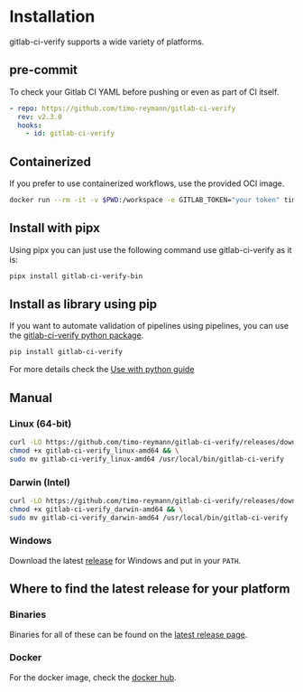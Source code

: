 # Installation

gitlab-ci-verify supports a wide variety of platforms.

## pre-commit

To check your Gitlab CI YAML before pushing or even as part of CI itself.

```yaml
- repo: https://github.com/timo-reymann/gitlab-ci-verify
  rev: v2.3.0
  hooks:
    - id: gitlab-ci-verify
```

## Containerized

If you prefer to use containerized workflows, use the provided OCI image.

```sh
docker run --rm -it -v $PWD:/workspace -e GITLAB_TOKEN="your token" timoreymann/gitlab-ci-verify
```

## Install with pipx

Using pipx you can just use the following command use gitlab-ci-verify as it is:

```sh
pipx install gitlab-ci-verify-bin
```

## Install as library using pip

If you want to automate validation of pipelines using pipelines, you can use
the [gitlab-ci-verify python package](https://pypi.org/project/gitlab-ci-verify/).

````sh
pip install gitlab-ci-verify
````

For more details check the [Use with python guide](./usage/python-library.md)

## Manual

### Linux (64-bit)

```bash
curl -LO https://github.com/timo-reymann/gitlab-ci-verify/releases/download/$(curl -Lso /dev/null -w %{url_effective} https://github.com/timo-reymann/gitlab-ci-verify/releases/latest | grep -o '[^/]*$')/gitlab-ci-verify_linux-amd64 && \
chmod +x gitlab-ci-verify_linux-amd64 && \
sudo mv gitlab-ci-verify_linux-amd64 /usr/local/bin/gitlab-ci-verify
```

### Darwin (Intel)

```bash
curl -LO https://github.com/timo-reymann/gitlab-ci-verify/releases/download/$(curl -Lso /dev/null -w %{url_effective} https://github.com/timo-reymann/gitlab-ci-verify/releases/latest | grep -o '[^/]*$')/gitlab-ci-verify_darwin-amd64 && \
chmod +x gitlab-ci-verify_darwin-amd64 && \
sudo mv gitlab-ci-verify_darwin-amd64 /usr/local/bin/gitlab-ci-verify
```

### Windows

Download the latest [release](https://github.com/timo-reymann/gitlab-ci-verify/releases/latest) for Windows and put in
your `PATH`.

## Where to find the latest release for your platform

### Binaries

Binaries for all of these can be found on
the [latest release page](https://github.com/timo-reymann/gitlab-ci-verify/releases/latest).

### Docker

For the docker image, check the [docker hub](https://hub.docker.com/r/timoreymann/gitlab-ci-verify).

